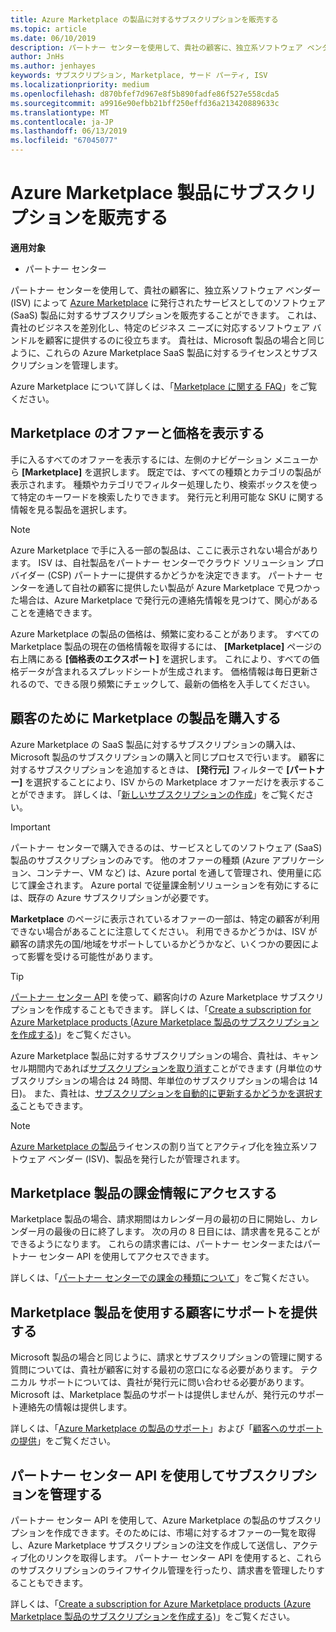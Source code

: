 ```yaml
---
title: Azure Marketplace の製品に対するサブスクリプションを販売する
ms.topic: article
ms.date: 06/10/2019
description: パートナー センターを使用して、貴社の顧客に、独立系ソフトウェア ベンダー (ISV) によって Azure Marketplace に発行されたサービスとしてのソフトウェア (SaaS) 製品に対するサブスクリプションを販売することができます。
author: JnHs
ms.author: jenhayes
keywords: サブスクリプション, Marketplace, サード パーティ, ISV
ms.localizationpriority: medium
ms.openlocfilehash: d870bfef7d967e8f5b890fadfe86f527e558cda5
ms.sourcegitcommit: a9916e90efbb21bff250effd36a213420889633c
ms.translationtype: MT
ms.contentlocale: ja-JP
ms.lasthandoff: 06/13/2019
ms.locfileid: "67045077"
---
```

# <a name="sell-subscriptions-to-azure-marketplace-products"></a>Azure Marketplace 製品にサブスクリプションを販売する

**適用対象**

- パートナー センター

パートナー センターを使用して、貴社の顧客に、独立系ソフトウェア ベンダー (ISV) によって [Azure Marketplace](https://azuremarketplace.microsoft.com/marketplace) に発行されたサービスとしてのソフトウェア (SaaS) 製品に対するサブスクリプションを販売することができます。 これは、貴社のビジネスを差別化し、特定のビジネス ニーズに対応するソフトウェア バンドルを顧客に提供するのに役立ちます。 貴社は、Microsoft 製品の場合と同じように、これらの Azure Marketplace SaaS 製品に対するライセンスとサブスクリプションを管理します。

Azure Marketplace について詳しくは、「[Marketplace に関する FAQ](https://docs.microsoft.com/azure/marketplace/marketplace-faq-publisher-guide)」をご覧ください。

## <a name="view-marketplace-offers-and-pricing"></a>Marketplace のオファーと価格を表示する

手に入るすべてのオファーを表示するには、左側のナビゲーション メニューから **[Marketplace]** を選択します。 既定では、すべての種類とカテゴリの製品が表示されます。 種類やカテゴリでフィルター処理したり、検索ボックスを使って特定のキーワードを検索したりできます。 発行元と利用可能な SKU に関する情報を見る製品を選択します。

> [!NOTE]
> Azure Marketplace で手に入る一部の製品は、ここに表示されない場合があります。 ISV は、自社製品をパートナー センターでクラウド ソリューション プロバイダー (CSP) パートナーに提供するかどうかを決定できます。 パートナー センターを通して自社の顧客に提供したい製品が Azure Marketplace で見つかった場合は、Azure Marketplace で発行元の連絡先情報を見つけて、関心があることを連絡できます。

Azure Marketplace の製品の価格は、頻繁に変わることがあります。 すべての Marketplace 製品の現在の価格情報を取得するには、 **[Marketplace]** ページの右上隅にある **[価格表のエクスポート]** を選択します。 これにより、すべての価格データが含まれるスプレッドシートが生成されます。 価格情報は毎日更新されるので、できる限り頻繁にチェックして、最新の価格を入手してください。

## <a name="purchase-marketplace-products-for-your-customers"></a>顧客のために Marketplace の製品を購入する

Azure Marketplace の SaaS 製品に対するサブスクリプションの購入は、Microsoft 製品のサブスクリプションの購入と同じプロセスで行います。 顧客に対するサブスクリプションを追加するときは、 **[発行元]** フィルターで **[パートナー]** を選択することにより、ISV からの Marketplace オファーだけを表示することができます。 詳しくは、「[新しいサブスクリプションの作成](create-a-new-subscription.md)」をご覧ください。

> [!IMPORTANT]
> パートナー センターで購入できるのは、サービスとしてのソフトウェア (SaaS) 製品のサブスクリプションのみです。 他のオファーの種類 (Azure アプリケーション、コンテナー、VM など) は、Azure portal を通して管理され、使用量に応じて課金されます。 Azure portal で従量課金制ソリューションを有効にするには、既存の Azure サブスクリプションが必要です。

**Marketplace** のページに表示されているオファーの一部は、特定の顧客が利用できない場合があることに注意してください。 利用できるかどうかは、ISV が顧客の請求先の国/地域をサポートしているかどうかなど、いくつかの要因によって影響を受ける可能性があります。

> [!TIP]
> [パートナー センター API](https://docs.microsoft.com/partner-center/develop/) を使って、顧客向けの Azure Marketplace サブスクリプションを作成することもできます。 詳しくは、「[Create a subscription for Azure Marketplace products (Azure Marketplace 製品のサブスクリプションを作成する)](https://docs.microsoft.com/partner-center/develop/create-subscription-azure-marketplace-products)」をご覧ください。

Azure Marketplace 製品に対するサブスクリプションの場合、貴社は、キャンセル期間内であれば[サブスクリプションを取り消す](https://docs.microsoft.com/partner-center/create-a-new-subscription#cancel-a-subscription)ことができます (月単位のサブスクリプションの場合は 24 時間、年単位のサブスクリプションの場合は 14 日)。 また、貴社は、[サブスクリプションを自動的に更新するかどうかを選択する](https://docs.microsoft.com/partner-center/create-a-new-subscription#choose-whether-to-automatically-renew-an-azure-marketplace-subscription)こともできます。

> [!NOTE]
> [Azure Marketplace の製品](sell-marketplace-products.md)ライセンスの割り当てとアクティブ化を独立系ソフトウェア ベンダー (ISV)、製品を発行したが管理されます。

## <a name="access-billing-info-for-marketplace-products"></a>Marketplace 製品の課金情報にアクセスする

Marketplace 製品の場合、請求期間はカレンダー月の最初の日に開始し、カレンダー月の最後の日に終了します。 次の月の 8 日目には、請求書を見ることができるようになります。 これらの請求書には、パートナー センターまたはパートナー センター API を使用してアクセスできます。

詳しくは、「[パートナー センターでの課金の種類について](https://docs.microsoft.com/partner-center/billing-different-types#billing-for-one-time-and-select-recurring-charges)」をご覧ください。

## <a name="provide-support-for-customers-using-marketplace-products"></a>Marketplace 製品を使用する顧客にサポートを提供する

Microsoft 製品の場合と同じように、請求とサブスクリプションの管理に関する質問については、貴社が顧客に対する最初の窓口になる必要があります。 テクニカル サポートについては、貴社が発行元に問い合わせる必要があります。 Microsoft は、Marketplace 製品のサポートは提供しませんが、発行元のサポート連絡先の情報は提供します。

詳しくは、「[Azure Marketplace の製品のサポート](https://docs.microsoft.com/partner-center/report-problems-on-behalf-of-a-customer#support-for-azure-marketplace-products)」および「[顧客へのサポートの提供](https://docs.microsoft.com/partner-center/customer-support)」をご覧ください。

## <a name="manage-subscriptions-using-partner-center-apis"></a>パートナー センター API を使用してサブスクリプションを管理する

パートナー センター API を使用して、Azure Marketplace の製品のサブスクリプションを作成できます。そのためには、市場に対するオファーの一覧を取得し、Azure Marketplace サブスクリプションの注文を作成して送信し、アクティブ化のリンクを取得します。 パートナー センター API を使用すると、これらのサブスクリプションのライフサイクル管理を行ったり、請求書を管理したりすることもできます。

詳しくは、「[Create a subscription for Azure Marketplace products (Azure Marketplace 製品のサブスクリプションを作成する)](https://docs.microsoft.com/partner-center/develop/create-subscription-azure-marketplace-products)」をご覧ください。